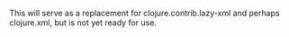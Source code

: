This will serve as a replacement for clojure.contrib.lazy-xml and perhaps clojure.xml, but is not yet ready for use.
